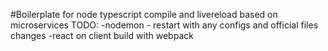 #Boilerplate for node typescript compile and livereload based on microservices
TODO:
-nodemon - restart with any configs and official files changes
-react on client build with webpack